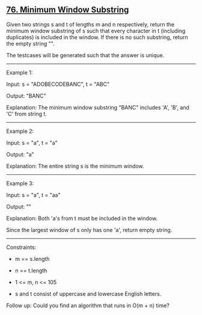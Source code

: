 ## [76. Minimum Window Substring](https://leetcode.com/problems/minimum-window-substring/description/)

Given two strings s and t of lengths m and n respectively, return the minimum window substring of s such that every character in t (including duplicates) is included in the window. If there is no such substring, return the empty string "".

The testcases will be generated such that the answer is unique.

 
---
Example 1:

Input: s = "ADOBECODEBANC", t = "ABC"

Output: "BANC"

Explanation: The minimum window substring "BANC" includes 'A', 'B', and 'C' from string t.

---
Example 2:

Input: s = "a", t = "a"

Output: "a"

Explanation: The entire string s is the minimum window.

---
Example 3:

Input: s = "a", t = "aa"

Output: ""

Explanation: Both 'a's from t must be included in the window.

Since the largest window of s only has one 'a', return empty string.
 
---
Constraints:

- m == s.length

- n == t.length

- 1 <= m, n <= 105

- s and t consist of uppercase and lowercase English letters.
 

Follow up: Could you find an algorithm that runs in O(m + n) time?

